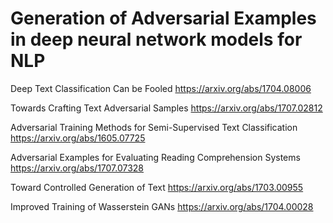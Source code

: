 # Generation of Adversarial Examples in deep neural network models for NLP

Deep Text Classification Can be Fooled https://arxiv.org/abs/1704.08006

Towards Crafting Text Adversarial Samples https://arxiv.org/abs/1707.02812

Adversarial Training Methods for Semi-Supervised Text Classification https://arxiv.org/abs/1605.07725

Adversarial Examples for Evaluating Reading Comprehension Systems https://arxiv.org/abs/1707.07328

Toward Controlled Generation of Text https://arxiv.org/abs/1703.00955

Improved Training of Wasserstein GANs https://arxiv.org/abs/1704.00028

